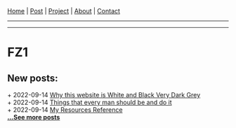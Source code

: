 <nav>
<a href="./index.html">Home</a>
|
<a href="./post.html">Post</a>
|
<a href="./project.html">Project</a>
|
<a href="./about.html">About</a>
|
<a href="./contact.html">Contact</a>
</nav>
</header>
<hr><hr>
<main>
<!-- Your Content Start After This Line -->


# FZ1

## New posts:

<span>+ 2022-09-14</span> [Why this website is White and Black Very Dark Grey](./post/2022-09-14-why-this-website-is-white-and-black-and-very-dark-grey.html)  
<span>+ 2022-09-14</span> [Things that every man should be and do it](./post/2022-09-14-things-that-every-man-should-be-and-do-it.html)  
<span>+ 2022-09-14</span> [My Resources Reference](./post/2022-09-14-my-resources-reference.html)  
[**...See more posts**](./post.html)
